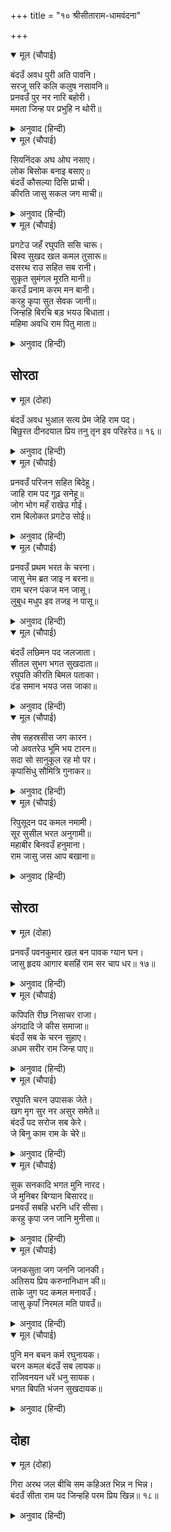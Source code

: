 +++
title = "१० श्रीसीताराम-धामवंदना"

+++


<details open><summary>मूल (चौपाई)</summary>

बंदउँ अवध पुरी अति पावनि।  
सरजू सरि कलि कलुष नसावनि॥  
प्रनवउँ पुर नर नारि बहोरी।  
ममता जिन्ह पर प्रभुहि न थोरी॥
</details>

<details><summary>अनुवाद (हिन्दी)</summary>

मी अत्यंत पवित्र अशा अयोध्यापुरीला आणि कलियुगातील पापांचा नाश करणाऱ्या शरयूनदीला वंदन करतो. नंतर मीे ज्यांच्यावर प्रभू श्रीरामांनी अपरंपार ममता केली, त्या अयोध्येतील नरनारींना मी वंदन करतो.॥ १॥
</details>

<details open><summary>मूल (चौपाई)</summary>

सियनिंदक अघ ओघ नसाए।  
लोक बिसोक बनाइ बसाए॥  
बंदउँ कौसल्या दिसि प्राची।  
कीरति जासु सकल जग माची॥
</details>

<details><summary>अनुवाद (हिन्दी)</summary>

श्रीरामांनी सीतामाईंची निंदा करणाऱ्यांच्याही पाप-राशींचा नाश करून, त्यांना शोकरहित केले व त्यांना आपल्या लोकी नेले. तसेच जिची कीर्ती संपूर्ण जगात पसरली आहे, अशा कौसल्यारूपी पूर्व दिशेला मी वंदन करतो.॥ २॥
</details>

<details open><summary>मूल (चौपाई)</summary>

प्रगटेउ जहँ रघुपति ससि चारू।  
बिस्व सुखद खल कमल तुसारू॥  
दसरथ राउ सहित सब रानी।  
सुकृत सुमंगल मूरति मानी॥  
करउँ प्रनाम करम मन बानी।  
करहु कृपा सुत सेवक जानी॥  
जिन्हहि बिरचि बड़ भयउ बिधाता।  
महिमा अवधि राम पितु माता॥
</details>

<details><summary>अनुवाद (हिन्दी)</summary>

जेथून (कौसल्यारूपी पूर्व दिशेतून) विश्वाला सुख देणारा आणि दुष्टरूपी कमळांचा कडाक्याच्या थंडीप्रमाणे नाश करणारा श्रीरामचंद्ररूपी सुंदर चंद्र उगवला, त्या सर्व राण्यांसह राजा दशरथांना पुण्य व सुंदर कल्याणाची मूर्ती मानून मी काया-वाचा-मनाने प्रणाम करतो. त्यांनी आपल्या पुत्राचा सेवक समजून मजवर कृपा करावी. त्यांना निर्माण करून ब्रह्मदेवाने मोठेपणा मिळविला. ते श्रीरामांचे माता-पिताअसल्याने त्यांचा महिमा अगाध आहे.॥ ३-४॥
</details>

## सोरठा


<details open><summary>मूल (दोहा)</summary>

बंदउँ अवध भुआल सत्य प्रेम जेहि राम पद।  
बिछुरत दीनदयाल प्रिय तनु तृन इव परिहरेउ॥ १६॥
</details>

<details><summary>अनुवाद (हिन्दी)</summary>

मी अयोध्येचा राजा दशरथ यांना वंदन करतो, ज्यांचे श्रीरामांच्या चरणी खरेखुरे प्रेम होते. इतके की, दीनदयाळू श्रीरामांचा वियोग होताच त्यांनी आपले प्रिय शरीर तुच्छ कस्पटाप्रमाणे फेकून दिले.॥
</details>

<details open><summary>मूल (चौपाई)</summary>

प्रनवउँ परिजन सहित बिदेहू।  
जाहि राम पद गूढ़ सनेहू॥  
जोग भोग महँ राखेउ गोई।  
राम बिलोकत प्रगटेउ सोई॥
</details>

<details><summary>अनुवाद (हिन्दी)</summary>

कुटुंबासह राजा जनकांनाही मी प्रणाम करतो. त्यांच्या मनात श्रीरामांच्या चरणी गूढ प्रेम भरले होते. पण त्यांनी ते योग व भोग यांमध्ये दडवून ठेवले होते, परंतु श्रीरामांना पाहताच ते उचंबळून आले.॥ १॥
</details>

<details open><summary>मूल (चौपाई)</summary>

प्रनवउँ प्रथम भरत के चरना।  
जासु नेम ब्रत जाइ न बरना॥  
राम चरन पंकज मन जासू।  
लुबुध मधुप इव तजइ न पासू॥
</details>

<details><summary>अनुवाद (हिन्दी)</summary>

सर्वांत प्रथम मी भरताच्या चरणी प्रणाम करतो. कारण त्याचे नियम व व्रते यांचे वर्णनही करता येणार नाही. शिवाय श्रीरामांच्या चरणकमलांमध्ये भ्रमराप्रमाणे लुब्ध झालेले त्याचे मन त्यांच्यापासून दूर जात नसे.॥ २॥
</details>

<details open><summary>मूल (चौपाई)</summary>

बंदउँ लछिमन पद जलजाता।  
सीतल सुभग भगत सुखदाता॥  
रघुपति कीरति बिमल पताका।  
दंड समान भयउ जस जाका॥
</details>

<details><summary>अनुवाद (हिन्दी)</summary>

नंतर मी लक्ष्मणाच्या चरण-कमलांना वंदन करतो, जी चरण-कमले शीतल, सुंदर व भक्तांना सुखदायी आहेत. श्रीरघुनाथांच्या कीर्तीरूपी विमल ध्वजामध्ये ज्यांची कीर्ती ही (ध्वज उंच फडकविणाऱ्या) दंडासारखी आहे.॥ ३॥
</details>

<details open><summary>मूल (चौपाई)</summary>

सेष सहस्रसीस जग कारन।  
जो अवतरेउ भूमि भय टारन॥  
सदा सो सानुकूल रह मो पर।  
कृपासिंधु सौमित्रि गुनाकर॥
</details>

<details><summary>अनुवाद (हिन्दी)</summary>

सहस्र शिरे असणारा जो शेष जगाचे कारण आहे व ज्याने पृथ्वीेचे भय नाहीसे करण्यासाठी अवतार घेतला, तो गुणांची खाण असलेला कृपासिंधू सुमित्रानंदन लक्ष्मण माझ्यावर नेहमी प्रसन्न राहो.॥ ४॥
</details>

<details open><summary>मूल (चौपाई)</summary>

रिपुसूदन पद कमल नमामी।  
सूर सुसील भरत अनुगामी॥  
महाबीर बिनवउँ हनुमाना।  
राम जासु जस आप बखाना॥
</details>

<details><summary>अनुवाद (हिन्दी)</summary>

त्यानंतर मी शत्रुघ्नाच्या चरण-कमलांना प्रणाम करतो. तो महान वीर, सुशील आणि भरताचा अनुयायी आहे. मी त्या महावीर हनुमानालाही विनंती करतो की, ज्याच्या कीर्तीचे वर्णन स्वतः श्रीरामचंद्रांनी (आपल्या मुखाने) केलेले आहे.॥ ५॥
</details>

## सोरठा


<details open><summary>मूल (दोहा)</summary>

प्रनवउँ पवनकुमार खल बन पावक ग्यान घन।  
जासु हृदय आगार बसहिं राम सर चाप धर॥ १७॥
</details>

<details><summary>अनुवाद (हिन्दी)</summary>

त्या वायुसुत श्रीहनुमानालाही मी प्रणाम करतो, जो दुष्टरूपी वनाला भस्म करणारा अग्नी आहे. तसेच जो ज्ञानघन असून ज्याच्या हृदयमंदिरात धनुष्य-बाण धारण केलेले श्रीराम निवास करतात.॥ १७॥
</details>

<details open><summary>मूल (चौपाई)</summary>

कपिपति रीछ निसाचर राजा।  
अंगदादि जे कीस समाजा॥  
बंदउँ सब के चरन सुहाए।  
अधम सरीर राम जिन्ह पाए॥
</details>

<details><summary>अनुवाद (हिन्दी)</summary>

वानरांचा राजा सुग्रीव, अस्वलांचा राजा जांबवान, राक्षसांचा राजा बिभीषण आणि अंगद इत्यादी जितका म्हणून वानरांचा समाज आहे, ज्यांनी अधम (पशू आणि राक्षस इत्यादी) शरीरामध्ये जन्मूनही श्रीरामांना प्राप्त करून घेतले, त्या सर्वांच्या चरणांना मी वंदन करतो.॥ १॥
</details>

<details open><summary>मूल (चौपाई)</summary>

रघुपति चरन उपासक जेते।  
खग मृग सुर नर असुर समेते॥  
बंदउँ पद सरोज सब केरे।  
जे बिनु काम राम के चेरे॥
</details>

<details><summary>अनुवाद (हिन्दी)</summary>

पशू, पक्षी, देव, मनुष्य, असुर यांच्यासह जितके म्हणून श्रीरामांच्या चरणांचे उपासक व निष्काम सेवक आहेत, त्या सर्वांच्या चरण-कमलांना मी वंदन करतो.॥ २॥
</details>

<details open><summary>मूल (चौपाई)</summary>

सुक सनकादि भगत मुनि नारद।  
जे मुनिबर बिग्यान बिसारद॥  
प्रनवउँ सबहि धरनि धरि सीसा।  
करहु कृपा जन जानि मुनीसा॥
</details>

<details><summary>अनुवाद (हिन्दी)</summary>

शुकदेव, सनकादी, नारदमुनी इत्यादी जितके भक्त आणि परमज्ञानी श्रेष्ठ मुनी आहेत, त्या सर्वांना मी भूमीवर मस्तक टेकून प्रणाम करतो. हे मुनीश्वरांनो! तुम्ही सर्वजण मला आपला दास समजून माझ्यावर कृपा करा.॥ ३॥
</details>

<details open><summary>मूल (चौपाई)</summary>

जनकसुता जग जननि जानकी।  
अतिसय प्रिय करुनानिधान की॥  
ताके जुग पद कमल मनावउँ।  
जासु कृपाँ निरमल मति पावउँ॥
</details>

<details><summary>अनुवाद (हिन्दी)</summary>

राजा जनकांची कन्या, जगन्माता आणि करुणानिधान श्रीरामांची प्रियतमा असलेल्याजानकीमातेच्या दोन्ही चरण-कमलांना मी आळवितो की, त्यांच्या कृपेमुळे निर्मळ बुद्धी मला मिळावी.॥ ४॥
</details>

<details open><summary>मूल (चौपाई)</summary>

पुनि मन बचन कर्म रघुनायक।  
चरन कमल बंदउँ सब लायक॥  
राजिवनयन धरें धनु सायक।  
भगत बिपति भंजन सुखदायक॥
</details>

<details><summary>अनुवाद (हिन्दी)</summary>

त्यानंतर मी कमलनयन, धनुष्य-बाण धारण करणाऱ्या, भक्तांची संकटे दूर करणाऱ्या व सर्वांना सुख देणाऱ्या श्रीरामांच्या सर्वसमर्थ चरणकमलांना कायावाचामनाने वंदन करतो.॥ ५॥
</details>

## दोहा


<details open><summary>मूल (दोहा)</summary>

गिरा अरथ जल बीचि सम कहिअत भिन्न न भिन्न।  
बंदउँ सीता राम पद जिन्हहि परम प्रिय खिन्न॥ १८॥
</details>

<details><summary>अनुवाद (हिन्दी)</summary>

जसे वाणी व तिचा अर्थ, तसेच जल व तरंग यांच्यासारखे सांगण्यापुरते भिन्न आहेत, परंतु वास्तविक एकरूप आहेत, तसेच जे दीनदयाळू आहेत, त्या श्रीसीतारामांच्या चरणांना मी वंदन करतो.॥ १८॥
</details>
